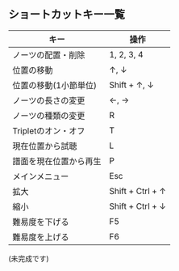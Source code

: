 ## ショートカットキー一覧

|キー|操作|
|----|----|
|ノーツの配置・削除|1, 2, 3, 4|
|位置の移動|↑, ↓|
|位置の移動(1小節単位)|Shift + ↑, ↓|
|ノーツの長さの変更|←, →|
|ノーツの種類の変更|R|
|Tripletのオン・オフ|T|
|現在位置から試聴|L|
|譜面を現在位置から再生|P|
|メインメニュー|Esc|
|拡大|Shift + Ctrl + ↑|
|縮小|Shift + Ctrl + ↓|
|難易度を下げる|F5|
|難易度を上げる|F6|

(未完成です)
